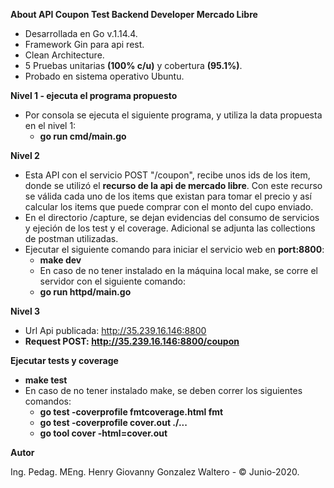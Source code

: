 **About API Coupon Test Backend Developer Mercado Libre**

- Desarrollada en Go v.1.14.4.
- Framework Gin para api rest.
- Clean Architecture.
- 5 Pruebas unitarias **(100% c/u)** y cobertura **(95.1%)**.
- Probado en sistema operativo Ubuntu.

**Nivel 1 - ejecuta el programa propuesto**

- Por consola se ejecuta el siguiente programa, y utiliza la data propuesta en el nivel 1:
  - **go run cmd/main.go**

**Nivel 2**

- Esta API con el servicio POST "/coupon", recibe unos ids de los item, donde se utilizó el **recurso de la api de mercado libre**. Con este recurso se válida cada uno de los items que existan para tomar el precio y así calcular los items que puede comprar con el monto del cupo enviado.
- En el directorio /capture, se dejan evidencias del consumo de servicios y ejeción de los test y el coverage. Adicional se adjunta las collections de postman utilizadas.
- Ejecutar el siguiente comando para iniciar el servicio web en **port:8800**:
  - **make dev**
  - En caso de no tener instalado en la máquina local make, se corre el servidor con el siguiente comando:
  - **go run httpd/main.go**

**Nivel 3**

- Url Api publicada: http://35.239.16.146:8800
- **Request POST: http://35.239.16.146:8800/coupon**

**Ejecutar tests y coverage**

- **make test**
- En caso de no tener instalado make, se deben correr los siguientes comandos:
  - **go test -coverprofile fmtcoverage.html fmt**
  - **go test -coverprofile cover.out ./...**
  - **go tool cover -html=cover.out**

**Autor**

Ing. Pedag. MEng. Henry Giovanny Gonzalez Waltero - © Junio-2020.
